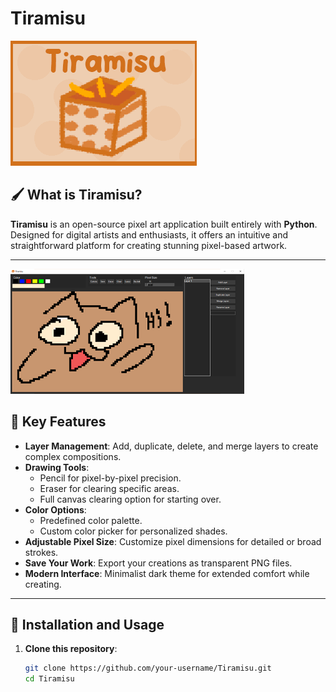 # Tiramisu

![Tiramisu Icon](page_assets/mainAsset.png)

## 🖌️ What is Tiramisu?

**Tiramisu** is an open-source pixel art application built entirely with **Python**. Designed for digital artists and enthusiasts, it offers an intuitive and straightforward platform for creating stunning pixel-based artwork.

---

![Project Screenshot](page_assets/mainDemo.png)

## 🎨 Key Features

- **Layer Management**: Add, duplicate, delete, and merge layers to create complex compositions.
- **Drawing Tools**:
  - Pencil for pixel-by-pixel precision.
  - Eraser for clearing specific areas.
  - Full canvas clearing option for starting over.
- **Color Options**:
  - Predefined color palette.
  - Custom color picker for personalized shades.
- **Adjustable Pixel Size**: Customize pixel dimensions for detailed or broad strokes.
- **Save Your Work**: Export your creations as transparent PNG files.
- **Modern Interface**: Minimalist dark theme for extended comfort while creating.

---

## 🚀 Installation and Usage

1. **Clone this repository**:
   ```bash
   git clone https://github.com/your-username/Tiramisu.git
   cd Tiramisu
